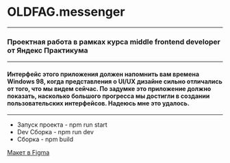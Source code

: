 # OLDFAG.messenger
***
### Проектная работа в рамках курса middle frontend developer от Яндекс Практикума
***
#### Интерфейс этого приложения должен напомнить вам времена Windows 98, когда представления о UI/UX дизайне сильно отличались от того, что мы видем сейчас. По задумке это приложение должно показать, насколько большого прогресса мы достигли в создании пользовательских интерфейсов. Надеюсь мне это удалось.
***
* Запуск проекта - npm run start
* Dev Сборка - npm run dev
* Сборка - npm build

[Макет в Figma](https://www.figma.com/file/eshsChHOpHyQ3qm0fKEVKp/OLDFAG.messandger?t=XtNw5VLq4rM2qWxp-6)
